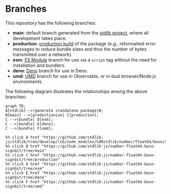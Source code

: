 <!--

@license Apache-2.0

Copyright (c) 2022 The Stdlib Authors.

Licensed under the Apache License, Version 2.0 (the "License");
you may not use this file except in compliance with the License.
You may obtain a copy of the License at

    http://www.apache.org/licenses/LICENSE-2.0

Unless required by applicable law or agreed to in writing, software
distributed under the License is distributed on an "AS IS" BASIS,
WITHOUT WARRANTIES OR CONDITIONS OF ANY KIND, either express or implied.
See the License for the specific language governing permissions and
limitations under the License.

-->

# Branches

This repository has the following branches:

-   **main**: default branch generated from the [stdlib project][stdlib-url], where all development takes place.
-   **production**: [production build][production-url] of the package (e.g., reformatted error messages to reduce bundle sizes and thus the number of bytes transmitted over a network).
-   **esm**: [ES Module][esm-url] branch for use via a `script` tag without the need for installation and bundlers.
-   **deno**: [Deno][deno-url] branch for use in Deno.
-   **umd**: [UMD][umd-url] branch for use in Observable, or in dual browser/Node.js environments.

The following diagram illustrates the relationships among the above branches:

```mermaid
graph TD;
A[stdlib]-->|generate standalone package|B;
B[main] -->|productionize| C[production];
C -->|bundle| D[esm];
C -->|bundle| E[deno];
C -->|bundle| F[umd];

%% click A href "https://github.com/stdlib-js/stdlib/tree/develop/lib/node_modules/%40stdlib/number/float64/base/signbit"
%% click B href "https://github.com/stdlib-js/number-float64-base-signbit/tree/main"
%% click C href "https://github.com/stdlib-js/number-float64-base-signbit/tree/production"
%% click D href "https://github.com/stdlib-js/number-float64-base-signbit/tree/esm"
%% click E href "https://github.com/stdlib-js/number-float64-base-signbit/tree/deno"
%% click F href "https://github.com/stdlib-js/number-float64-base-signbit/tree/umd"
```

[stdlib-url]: https://github.com/stdlib-js/stdlib/tree/develop/lib/node_modules/%40stdlib/number/float64/base/signbit
[production-url]: https://github.com/stdlib-js/number-float64-base-signbit/tree/production
[deno-url]: https://github.com/stdlib-js/number-float64-base-signbit/tree/deno
[umd-url]: https://github.com/stdlib-js/number-float64-base-signbit/tree/umd
[esm-url]: https://github.com/stdlib-js/number-float64-base-signbit/tree/esm